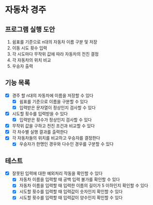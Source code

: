 # 자동차 경주

## 프로그램 실행 도안

1. 쉼표를 기준으로 n대의 자동차 이름 구분 및 저장
2. 이동 시도 횟수 입력
3. 각 시도마다 무작위 값에 따라 자동차의 전진 결정
4. 각 자동차의 위치 비교
5. 우승자 출력

## 기능 목록

- [x] 경주 할 n대의 자동차에 이름을 저장할 수 있다
    - [x] 쉼표를 기준으로 이름을 구분할 수 있다
    - [x] 입력받은 문자열이 정상인지 검사할 수 있다
- [x] 시도할 횟수를 입력받을 수 있다
    - [x] 입력받은 횟수가 정상인지 검사할 수 있다
- [x] 무작위 값을 구하고 전진 조건과 비교할 수 있다
- [x] 각 차수별 실행 결과를 출력한다
- [x] 각 자동차들의 위치를 비교하고 우승자를 결정한다
    - [x] 우승자가 한명인 경우와 다수인 경우를 구분할 수 있다

## 테스트

- [x] 잘못된 입력에 대한 예외처리 작동을 확인할 수 있다
    - [x] 자동차 이름을 입력할 때 공백 입력 불가를 확인할 수 있다
    - [x] 자동차 이름을 입력할 때 입력한 이름의 길이가 5 이하인지 확인할 수 있다
    - [x] 시도할 횟수를 입력할 때 입력값이 숫자인지 확인할 수 있다
    - [x] 시도할 횟수를 입력할 때 입력값이 양수인지 확인할 수 있다
